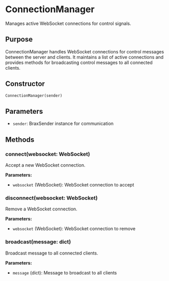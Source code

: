 # ConnectionManager

Manages active WebSocket connections for control signals.

## Purpose

ConnectionManager handles WebSocket connections for control messages between the server and clients. It maintains a list of active connections and provides methods for broadcasting control messages to all connected clients.

## Constructor

```python
ConnectionManager(sender)
```

## Parameters

- `sender`: BraxSender instance for communication

## Methods

### connect(websocket: WebSocket)

Accept a new WebSocket connection.

**Parameters:**
- `websocket` (WebSocket): WebSocket connection to accept

### disconnect(websocket: WebSocket)

Remove a WebSocket connection.

**Parameters:**
- `websocket` (WebSocket): WebSocket connection to remove

### broadcast(message: dict)

Broadcast message to all connected clients.

**Parameters:**
- `message` (dict): Message to broadcast to all clients 